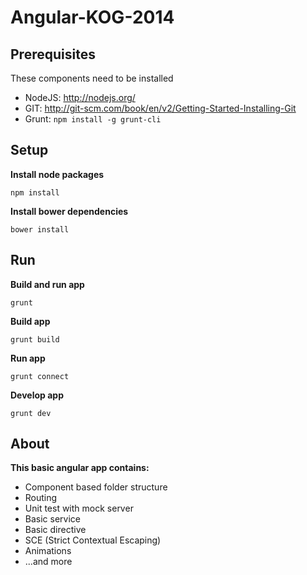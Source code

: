 Angular-KOG-2014
================


## Prerequisites

These components need to be installed

- NodeJS:	http://nodejs.org/
- GIT:		http://git-scm.com/book/en/v2/Getting-Started-Installing-Git
- Grunt:	`npm install -g grunt-cli`



## Setup

**Install node packages**

`npm install`



**Install bower dependencies**

`bower install`



## Run

**Build and run app**

`grunt`



**Build app**

`grunt build`



**Run app**

`grunt connect`



**Develop app**

`grunt dev`



## About

**This basic angular app contains:**
- Component based folder structure
- Routing
- Unit test with mock server
- Basic service
- Basic directive
- SCE (Strict Contextual Escaping)
- Animations
- ...and more